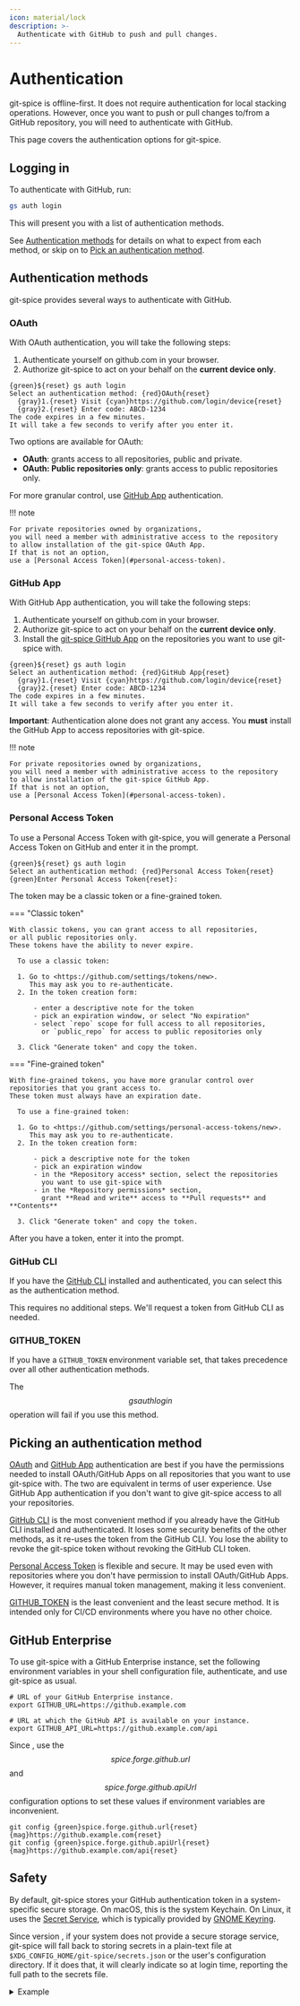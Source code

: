 ```yaml
---
icon: material/lock
description: >-
  Authenticate with GitHub to push and pull changes.
---
```


# Authentication

git-spice is offline-first.
It does not require authentication for local stacking operations.
However, once you want to push or pull changes to/from a GitHub repository,
you will need to authenticate with GitHub.

This page covers the authentication options for git-spice.

## Logging in

To authenticate with GitHub, run:

```sh
gs auth login
```

This will present you with a list of authentication methods.

See [Authentication methods](#authentication-methods) for details
on what to expect from each method,
or skip on to [Pick an authentication method](#picking-an-authentication-method).

## Authentication methods

git-spice provides several ways to authenticate with GitHub.

### OAuth

With OAuth authentication, you will take the following steps:

1. Authenticate yourself on github.com in your browser.
2. Authorize git-spice to act on your behalf on the **current device only**.

```freeze language="terminal"
{green}${reset} gs auth login
Select an authentication method: {red}OAuth{reset}
  {gray}1.{reset} Visit {cyan}https://github.com/login/device{reset}
  {gray}2.{reset} Enter code: ABCD-1234
The code expires in a few minutes.
It will take a few seconds to verify after you enter it.
```

Two options are available for OAuth:

- **OAuth**: grants access to all repositories, public and private.
- **OAuth: Public repositories only**:
  grants access to public repositories only.

For more granular control, use [GitHub App](#github-app) authentication.

!!! note

    For private repositories owned by organizations,
    you will need a member with administrative access to the repository
    to allow installation of the git-spice OAuth App.
    If that is not an option,
    use a [Personal Access Token](#personal-access-token).

### GitHub App

With GitHub App authentication, you will take the following steps:

1. Authenticate yourself on github.com in your browser.
2. Authorize git-spice to act on your behalf on the **current device only**.
3. Install the [git-spice GitHub App](https://github.com/apps/git-spice)
   on the repositories you want to use git-spice with.

```freeze language="terminal"
{green}${reset} gs auth login
Select an authentication method: {red}GitHub App{reset}
  {gray}1.{reset} Visit {cyan}https://github.com/login/device{reset}
  {gray}2.{reset} Enter code: ABCD-1234
The code expires in a few minutes.
It will take a few seconds to verify after you enter it.
```

**Important**: Authentication alone does not grant any access.
You **must** install the GitHub App to access repositories with git-spice.

!!! note

    For private repositories owned by organizations,
    you will need a member with administrative access to the repository
    to allow installation of the git-spice GitHub App.
    If that is not an option,
    use a [Personal Access Token](#personal-access-token).

### Personal Access Token

To use a Personal Access Token with git-spice,
you will generate a Personal Access Token on GitHub
and enter it in the prompt.

```freeze language="terminal"
{green}${reset} gs auth login
Select an authentication method: {red}Personal Access Token{reset}
{green}Enter Personal Access Token{reset}:
```

The token may be a classic token or a fine-grained token.

=== "Classic token"

    With classic tokens, you can grant access to all repositories,
    or all public repositories only.
    These tokens have the ability to never expire.

      To use a classic token:

      1. Go to <https://github.com/settings/tokens/new>.
         This may ask you to re-authenticate.
      2. In the token creation form:

          - enter a descriptive note for the token
          - pick an expiration window, or select "No expiration"
          - select `repo` scope for full access to all repositories,
            or `public_repo` for access to public repositories only

      3. Click "Generate token" and copy the token.

=== "Fine-grained token"

    With fine-grained tokens, you have more granular control over
    repositories that you grant access to.
    These token must always have an expiration date.

      To use a fine-grained token:

      1. Go to <https://github.com/settings/personal-access-tokens/new>.
         This may ask you to re-authenticate.
      2. In the token creation form:

          - pick a descriptive note for the token
          - pick an expiration window
          - in the *Repository access* section, select the repositories
            you want to use git-spice with
          - in the *Repository permissions* section,
            grant **Read and write** access to **Pull requests** and **Contents**

      3. Click "Generate token" and copy the token.

After you have a token, enter it into the prompt.

### GitHub CLI

If you have the [GitHub CLI](https://cli.github.com/) installed and authenticated,
you can select this as the authentication method.

This requires no additional steps.
We'll request a token from GitHub CLI as needed.

### GITHUB_TOKEN

If you have a `GITHUB_TOKEN` environment variable set,
that takes precedence over all other authentication methods.

The $$gs auth login$$ operation will fail if you use this method.

## Picking an authentication method

[OAuth](#oauth) and [GitHub App](#github-app) authentication are best if you
have the permissions needed to install OAuth/GitHub Apps
on all repositories that you want to use git-spice with.
The two are equivalent in terms of user experience.
Use GitHub App authentication if you don't want to give git-spice access
to all your repositories.

[GitHub CLI](#github-cli) is the most convenient method if you already have
the GitHub CLI installed and authenticated.
It loses some security benefits of the other methods,
as it re-uses the token from the GitHub CLI.
You lose the ability to revoke the git-spice token
without revoking the GitHub CLI token.

[Personal Access Token](#personal-access-token) is flexible and secure.
It may be used even with repositories where you don't have permission to
install OAuth/GitHub Apps.
However, it requires manual token management, making it less convenient.

[GITHUB_TOKEN](#github_token) is the least convenient and the least secure method.
It is intended only for CI/CD environments where you have no other choice.

## GitHub Enterprise

To use git-spice with a GitHub Enterprise instance,
set the following environment variables in your shell configuration file,
authenticate, and use git-spice as usual.

```freeze language="bash"
# URL of your GitHub Enterprise instance.
export GITHUB_URL=https://github.example.com

# URL at which the GitHub API is available on your instance.
export GITHUB_API_URL=https://github.example.com/api
```

Since <!-- gs:version unreleased -->,
use the $$spice.forge.github.url$$ and $$spice.forge.github.apiUrl$$
configuration options to set these values
if environment variables are inconvenient.

```freeze language="terminal"
git config {green}spice.forge.github.url{reset} {mag}https://github.example.com{reset}
git config {green}spice.forge.github.apiUrl{reset} {mag}https://github.example.com/api{reset}
```


## Safety

By default, git-spice stores your GitHub authentication token
in a system-specific secure storage.
On macOS, this is the system Keychain.
On Linux, it uses the [Secret Service](https://specifications.freedesktop.org/secret-service/latest/),
which is typically provided by [GNOME Keyring](https://specifications.freedesktop.org/secret-service/latest/).
<!-- TODO (if we enable Windows): On Windows, it uses the Windows Credential Manager APIs. -->

Since version <!-- gs:version v0.3.0 -->,
if your system does not provide a secure storage service,
git-spice will fall back to storing secrets in a plain-text file
at `$XDG_CONFIG_HOME/git-spice/secrets.json` or the user's configuration directory.
If it does that, it will clearly indicate so at login time,
reporting the full path to the secrets file.

<details>
  <summary>Example</summary>

```freeze language="terminal"
{green}${reset} gs auth login
{gray}...{reset}
{yellow}WRN{reset} Storing secrets in plain text at /home/user/.config/git-spice/secrets.json. Be careful!
{green}INF{reset} github: successfully logged in
```

</details>
